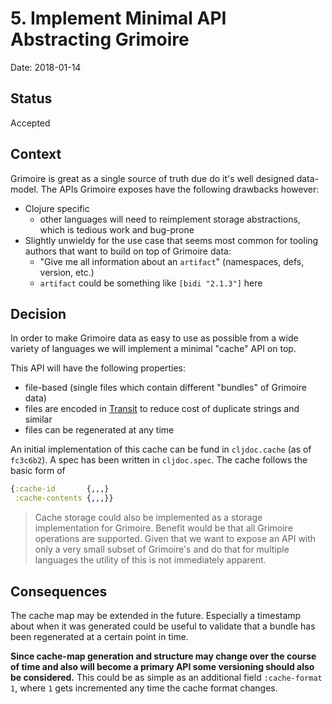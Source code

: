 # 5. Implement Minimal API Abstracting Grimoire

Date: 2018-01-14

## Status

Accepted

## Context

Grimoire is great as a single source of truth due do it's well designed data-model. The APIs Grimoire exposes have the following drawbacks however:

- Clojure specific
  - other languages will need to reimplement storage abstractions, which is tedious work and bug-prone
- Slightly unwieldy for the use case that seems most common for tooling authors that want to build on top of Grimoire data:
  - "Give me all information about an `artifact`" (namespaces, defs, version, etc.)
  - `artifact` could be something like `[bidi "2.1.3"]` here

## Decision

In order to make Grimoire data as easy to use as possible from a wide variety of languages we will implement a minimal "cache" API on top.

This API will have the following properties:
- file-based (single files which contain different "bundles" of Grimoire data)
- files are encoded in [Transit](https://github.com/cognitect/transit-format) to reduce cost of duplicate strings and similar
- files can be regenerated at any time

An initial implementation of this cache can be fund in `cljdoc.cache` (as of
`fc3c6b2`). A spec has been written in `cljdoc.spec`. The cache follows the basic form of

```clojure
{:cache-id       {,,,}
 :cache-contents {,,,}}
```

> Cache storage could also be implemented as a storage implementation for
Grimoire. Benefit would be that all Grimoire operations are supported. Given
that we want to expose an API with only a very small subset of Grimoire's and do that for multiple languages the utility of this is not immediately apparent.

## Consequences

The cache map may be extended in the future. Especially a timestamp about
when it was generated could be useful to validate that a bundle has been
regenerated at a certain point in time.

**Since cache-map generation and structure may change over the course of time
and also will become a primary API some versioning should also be considered.**
This could be as simple as an additional field `:cache-format 1`, where `1`
gets incremented any time the cache format changes.



